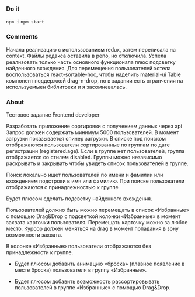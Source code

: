 ### Do it

`npm i`
`npm start`

### Comments

Начала реализацию с использованием redux, затем переписала на context. Файлы редакса оставила в репо, но отключила.
Успела реализовать только часть основного функционала плюс подсветку найденного вхождения.
Для перемещения пользователей хотела воспользоваться react-sortable-hoc, чтобы наделить material-ui Table компонент поддержкой drag-n-drop, но в задании есть огранчения на используемыен библитоеки и я засомневалась. 

### About

Тестовое задание Frontend developer

Разработать приложение сортировки с получением данных через api
Запрос должен содержать минимум 5000 пользователей. В момент загрузки показывается спинер загрузки. В списке под поиском отображаются пользователи сортированные по группам по дате регистрации (registered.age). Если в группе нет пользователей, группа отображается со стилем disabled. Группы можно независимо раскрывать и закрывать чтобы увидеть список пользователей в группе.

Поиск локально ищет пользователей по имени и фамилии или вхождением подстроки в имя или фамилию. При поиске пользователи отображаются с принадлежностью к группе

Будет плюсом сделать подсветку найденного вхождения.

Пользователей должно быть можно перемещать в список «Избранные» с помощью Drag&Drop с подсветкой колонки «Избранные» в момент захвата карточки пользователя. Перемещать карточку можно за любое место. Курсор должен меняться на drag в момент попадания в зону возможности захвата.

В колонке «Избранные» пользователи отображаются без принадлежности к группе.

- Будет плюсом добавить анимацию «броска» (плавное появление в месте броска) пользователя в группу «Избранные».

- Будет плюсом добавить возможность рассортировывать пользователей в группе «Избранные» с помощью Drag&Drop.

